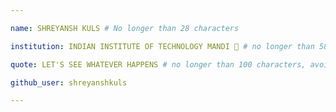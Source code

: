 ```yaml
---

name: SHREYANSH KULS # No longer than 28 characters

institution: INDIAN INSTITUTE OF TECHNOLOGY MANDI 🚩 # no longer than 58 characters

quote: LET'S SEE WHATEVER HAPPENS # no longer than 100 characters, avoid using quotes(") to guarantee the format remains the same.

github_user: shreyanshkuls

---
```


